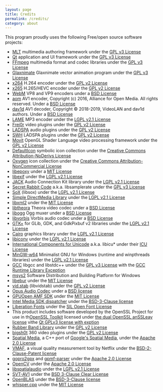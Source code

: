 ```yaml
---
layout: page
title: Credits
permalink: /credits/
category: about
---
```


This program proudly uses the following Free/open source software
projects:

- [MLT](http://www.mltframework.org/) multimedia authoring framework
  under the [GPL v3 License](http://www.gnu.org/licenses/gpl-3.0.html)
- [Qt](http://qt-project.org/) application and UI framework under the
  [GPL v3 License](http://www.gnu.org/licenses/gpl-3.0.html)
- [FFmpeg](http://www.ffmpeg.org/) multimedia format and codec
  libraries under the [GPL v3 License](http://www.gnu.org/licenses/gpl-3.0.html)
- [Glaxnimate](https://glaxnimate.mattbas.org/) Glaxnimate vector animation program under the
  [GPL v3 License](http://www.gnu.org/licenses/gpl-3.0.html)
- [x264](http://www.videolan.org/developers/x264.html) H.264 encoder
  under the [GPL v2 License](http://www.gnu.org/licenses/gpl-2.0.html)
- [x265](http://x265.org/) H.265/HEVC encoder under the [GPL v2
  License](http://www.gnu.org/licenses/gpl-2.0.html)
- [WebM](http://www.webmproject.org/) VP8 and VP9 encoders under a [BSD
  License](http://www.webmproject.org/license/software/)
- [aom](https://aomedia.googlesource.com/aom/) AV1 encoder, Copyright (c) 2016, Alliance for Open Media. All rights reserved. Under a [BSD
  License](https://aomedia.googlesource.com/aom/+/refs/heads/master/LICENSE)
- [dav1d](https://www.videolan.org/projects/dav1d.html) AV1 decoder, Copyright © 2018-2019, VideoLAN and dav1d authors. Under a [BSD
  License](https://code.videolan.org/videolan/dav1d/-/blob/master/COPYING)
- [LAME](http://lame.sourceforge.net/) MP3 encoder under the [LGPL
  v2.1 License](http://www.gnu.org/licenses/lgpl-2.1.html)
- [Frei0r](http://www.dyne.org/software/frei0r/) video plugins under
  the [GPL v2 License](http://www.gnu.org/licenses/gpl-2.0.html)
- [LADSPA](http://www.ladspa.org/) audio plugins under the [GPL v2
  License](http://www.gnu.org/licenses/gpl-2.0.html)
- [SWH](https://github.com/swh/ladspa) LADSPA plugins under the [GPL v2
  License](http://www.gnu.org/licenses/gpl-2.0.html)
- [Movit](http://git.sesse.net/movit/) OpenGL Shader Language video
  processing framework under the [GPL v2
  License](http://www.gnu.org/licenses/gpl-2.0.html)
- [DefaultIcon](http://www.defaulticon.com/) symbolic icon collection
  under the [Creative Commons Attribution-NoDerivs
  License](http://creativecommons.org/licenses/by-nd/3.0/legalcode)
- [Oxygen](http://www.oxygen-icons.org/) icon collection under the
  [Creative Commons Attribution-NonCommercial
  License](http://creativecommons.org/licenses/by-nc/2.5/legalcode)
- [libepoxy](https://github.com/anholt/libepoxy) under a [MIT
  License](https://raw.githubusercontent.com/anholt/libepoxy/master/COPYING)
- [libexif](http://libexif.sourceforge.net/) under the [LGPL v2.1
  License](http://www.gnu.org/licenses/lgpl-2.1.html)
- [JACK](http://jackaudio.org/) Audio Connection Kit library under the
  [LGPL v2.1 License](http://www.gnu.org/licenses/lgpl-2.1.html)
- [Secret Rabbit Code](http://www.mega-nerd.com/SRC/) a.k.a.
  libsamplerate under the [GPL v3
  License](http://www.gnu.org/licenses/gpl-3.0.html)
- [SoX](http://sox.sourceforge.net/) (libsox) under the [LGPL v2.1
  License](http://www.gnu.org/licenses/lgpl-2.1.html)
- [Simple DirectMedia Library](http://www.libsdl.org/) under the
  [LGPL v2.1 License](http://www.gnu.org/licenses/lgpl-2.1.html)
- [libxml2](http://www.xmlsoft.org/) under the [MIT
  License](http://opensource.org/licenses/mit-license.php)
- [libtheora](http://www.theora.org/) Theora video codec under a [BSD
  License](https://svn.xiph.org/trunk/theora/LICENSE)
- [libogg](http://xiph.org/ogg/) Ogg muxer under a [BSD
  License](http://www.xiph.org/licenses/bsd/)
- [libvorbis](http://xiph.org/vorbis/) Vorbis audio codec under a [BSD
  License](http://www.xiph.org/licenses/bsd/)
- [GTK+](http://www.gtk.org/) for GLib, GDK, and GdkPixbuf v2
  libraries under the [LGPL v2.1
  License](http://www.gnu.org/licenses/lgpl-2.1.html)
- [Cairo](http://cairographics.org/) graphics library under the [LGPL
  v2.1 License](http://www.gnu.org/licenses/lgpl-2.1.html)
- [libiconv](http://www.gnu.org/software/libiconv/) under the [LGPL
  v2.1 License](http://www.gnu.org/licenses/lgpl-2.1.html)
- [International Components for
  Unicode](http://site.icu-project.org/) a.k.a. libicu\* under their
  [ICU
  License](http://source.icu-project.org/repos/icu/icu/trunk/license.html)
- [MinGW-w64](http://mingw-w64.sourceforge.net/) Minimalist GNU for
  Windows (runtime and winpthreads libraries) under the [LGPL v2.1
  License](http://www.gnu.org/licenses/lgpl-2.1.html)
- [GCC](http://gcc.gnu.org/) libgcc and libstdc++ under the [GPL v3
  License](http://www.gnu.org/licenses/gpl-3.0.html) with the [GCC
  Runtime Library
  Exception](http://gcc.gnu.org/onlinedocs/libstdc++/manual/license.html)
- [msys2](https://www.msys2.org/) Software Distribution and Building Platform for Windows
- [libebur](https://github.com/jiixyj/libebur128) under the [MIT
  License](http://opensource.org/licenses/mit-license.php)
- [vid.stab](https://github.com/georgmartius/vid.stab) (libvidstab)
  under the [GPL v2 License](http://www.gnu.org/licenses/gpl-2.0.html)
- [Opus Audio Codec](http://www.opus-codec.org/) under a [BSD
  license](http://www.opus-codec.org/license/)
- [GPUOpen AMF SDK](https://github.com/GPUOpen-LibrariesAndSDKs/AMF) under the [MIT
  License](http://opensource.org/licenses/mit-license.php)
- [Intel Media SDK dispatcher](https://github.com/lu-zero/mfx_dispatch) under the [BSD-3-Clause license](https://raw.giubusercontent.com/lu-zero/mfx_dispatch/master/LICENSE)
- [Liberation Fonts](https://github.com/liberationfonts/liberation-fonts) under
  the [SIL Open Font License](https://raw.githubusercontent.com/liberationfonts/liberation-fonts/master/LICENSE)
- This product includes software developed by the OpenSSL Project for use in
th[OpenSSL Toolkit](http://www.openssl.org/) licensed under [the dual OpenSSL
anSSLeay license](https://www.openssl.org/source/license-openssl-ssleay.txt)
vithe [Qt GPLv3 license with
exption](https://doc.qt.io/qt-5.9/qtnetwork-index.html#licenses-and-attributions)
- [Rubber Band Library](https://breakfastquay.com/rubberband/) under the
  [GPL v2 License](http://www.gnu.org/licenses/gpl-2.0.html)
- [bigsh0t](https://bitbucket.org/leo_sutic/bigsh0t) 360 video plugins under the [GPL v2
  License](http://www.gnu.org/licenses/gpl-2.0.html)
- [Spatial Media](https://github.com/VarolOkan/spatial-media), a C++ port of [Google's Spatial
  Media](https://github.com/google/spatial-media), under the [Apache 2.0 License](http://www.apache.org/licenses/ICENSE-2.0)
- [VMAF](https://github.com/Netflix/vmaf), a visual quality measurement tool by Netflix under the [BSD-2-Clause-Patent license](https://raw.githubusercontent.com/Netflix/vmaf/master/LICENSE)
- [gopro2gpx](https://github.com/NetworkAndSoftware/gopro2gpx) and [gpmf-parser](https://github.com/gopro/gpmf-parser)
  under the [Apache 2.0 License](http://www.apache.org/licenses/LICENSE-2.0)
- [OpenCV](https://opencv.org) under the [Apache 2.0 License](http://www.apache.org/licenses/LICENSE-2.0)
- [libspatialaudio](https://github.com/videolabs/libspatialaudio) under the [LGPL v2.1
  License](http://www.gnu.org/licenses/lgpl-2.1.html)
- [SVT-AV1](https://gitlab.com/AOMediaCodec/SVT-AV1) under the [BSD 3-Clause Clear License](https://spdx.org/licenses/BSD-3-Clause-Clear.html)
- [OpenBLAS](https://www.openblas.net/) under the [BSD-3-Clause license](https://github.com/OpenMathLib/OpenBLAS/blob/develop/LICENSE)
- [whisper.cpp](https://github.com/ggerganov/whisper.cpp) under the [MIT
  License](http://opensource.org/licenses/mit-license.php)
